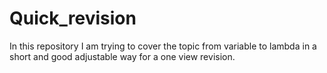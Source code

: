 # Quick_revision
In this repository I am trying to cover the topic from variable to lambda in a short and good adjustable way for a one view revision.

